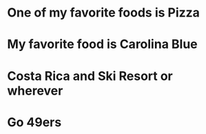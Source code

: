 # One of my favorite foods is Pizza
# My favorite food is Carolina Blue

# Costa Rica and Ski Resort or wherever
# Go 49ers